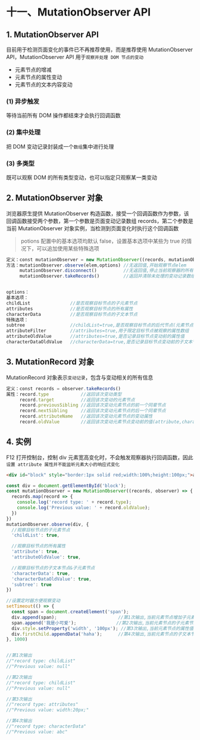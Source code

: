 # 十一、MutationObserver API

## 1. MutationObserver API

目前用于检测页面变化的事件已不再推荐使用，而是推荐使用 MutationObserver API，MutationObserver API 用于`观察并处理 DOM 节点的变动`

* 元素节点的增减
* 元素节点的属性变动
* 元素节点的文本内容变动

### (1) 异步触发

等待当前所有 DOM 操作都结束才会执行回调函数

### (2) 集中处理

把 DOM 变动记录封装成一个`数组`集中进行处理

### (3) 多类型

既可以观察 DOM 的所有类型变动，也可以指定只观察某一类变动

## 2. MutationObserver 对象

浏览器原生提供 MutationObserver 构造函数，接受一个回调函数作为参数，该回调函数接受两个参数，第一个参数是页面变动记录数组 records，第二个参数是当前 MutationObserver 对象实例，当检测到页面变化时执行这个回调函数

> potions 配置中的基本选项均默认 false，设置基本选项中某些为 true 的情况下，可以追加使用某些特殊选项

```js
定义：const mutationObserver = new MutationObserver((records, mutationObserver) => {...});
方法：mutationObserver.observe(elem,options) //无返回值,开始观察节点elem
     mutationObserver.disconnect()          //无返回值,停止当前观察器的所有观察
     mutationObserver.takeRecords()         //返回并清除未处理的变动记录数组


options：
基本选项：
childList               //是否观察目标节点的子元素节点
attributes              //是否观察目标节点的所有属性
characterData           //是否观察目标节点的子文本节点
特殊选项：
subtree                 //childList=true,是否观察目标节点的后代节点(元素节点、文本节点)
attributeFilter         //attributes=true,用于限定目标节点被观察的属性数组
attributeOldValue       //attributes=true,是否记录目标节点变动前的属性值
characterDataOldValue   //characterData=true,是否记录目标节点变动前的子文本节点
```

## 3. MutationRecord 对象

MutationRecord 对象表示`变动记录`，包含与变动相关的所有信息

```js
定义：const records = observer.takeRecords()
属性：record.type            //返回该次变动类型
     record.target          //返回该次变动的元素节点
     record.previousSibling //返回该次变动元素节点的前一个同辈节点
     record.nextSibling     //返回该次变动元素节点的后一个同辈节点
     record.attributeName   //返回该次变动元素节点的变动属性
     record.oldValue        //返回该次变动元素节点变动前的值(attribute,characterData)
```

## 4. 实例

F12 打开控制台，控制 div 元素宽高变化时，不会触发观察器执行回调函数，因此`设置 attribute 属性并不能监听元素大小的响应式变化`

```html
<div id="block" style="border:1px solid red;width:100%;height:100px;">aaa</div>
```

```js
const div = document.getElementById('block');
const mutationObserver = new MutationObserver((records, observer) => {
  records.map(record => {
    console.log('record type: ' + record.type);
    console.log('Previous value: ' + record.oldValue);
  })
})
mutationObserver.observe(div, {
  //观察目标节点的子元素节点
  'childList': true,

  //观察目标节点的所有属性
  'attribute': true,
  'attributeOldValue': true,

  //观察目标节点的子文本节点&子元素节点
  'characterData': true,
  'characterDataOldValue': true,
  'subtree': true
})

//设置定时器方便观察变动
setTimeout(() => {
  const span = document.createElement('span');
  div.append(span);                       //第1次输出,当前元素节点增加子元素节点
  span.append('我是小可爱');               //第2次输出,当前元素节点的子元素节点的变动
  div.style.setProperty('width', '100px'); //第3次输出,当前元素节点的属性值改变
  div.firstChild.appendData('haha');      //第4次输出,当前元素节点的子文本节点内容改变
}, 1000)


//第1次输出
//"record type: childList"
//"Previous value: null"

//第2次输出
//"record type: childList"
//"Previous value: null"

//第3次输出
//"record type: attributes"
//"Previous value: width:20px;"

//第4次输出
//"record type: characterData"
//"Previous value: abc"
```
